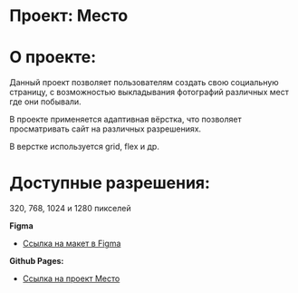 # Проект: Место

# О проекте: 
Данный проект позволяет пользователям создать свою социальную страницу, с возможностью выкладывания фотографий различных мест где они побывали. 

В проекте применяется адаптивная вёрстка, что позволяет просматривать сайт на различных разрешениях.

В верстке используется grid, flex и др.

# Доступные разрешения: 
320, 768, 1024 и 1280 пикселей

**Figma**
* [Ссылка на макет в Figma](https://www.figma.com/file/2cn9N9jSkmxD84oJik7xL7/JavaScript.-Sprint-4?node-id=0%3A1)

**Github Pages:**
* [Ссылка на проект Место](https://artrudjob.github.io/mesto-project/index.html)

